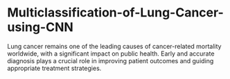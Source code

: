 # Multiclassification-of-Lung-Cancer-using-CNN
Lung cancer remains one of the leading causes of cancer-related mortality worldwide, with a significant impact on public health. Early and accurate diagnosis plays a crucial role in improving patient outcomes and guiding appropriate treatment strategies. 
